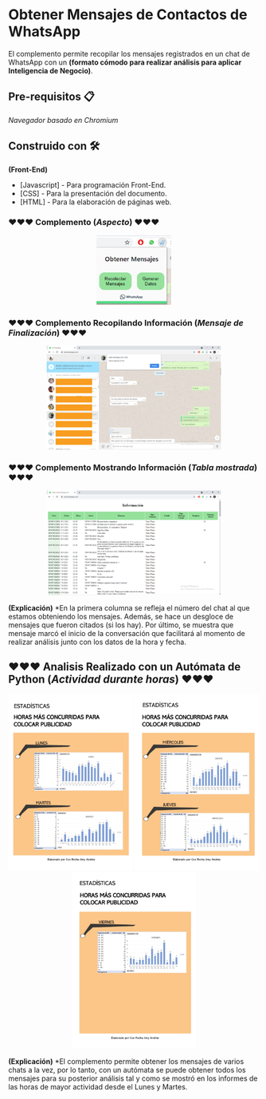 # Obtener Mensajes de Contactos de WhatsApp
El complemento permite recopilar los mensajes registrados en un chat de WhatsApp con un **(formato cómodo para realizar análisis para aplicar Inteligencia de Negocio)**.

## Pre-requisitos 📋
_Navegador basado en Chromium_

## Construido con 🛠️
**(Front-End)**
* [Javascript] - Para programación Front-End.
* [CSS] - Para la presentación del documento.
* [HTML] - Para la elaboración de páginas web.

### ❤️❤️❤️ Complemento (_Aspecto_) ❤️❤️❤️
<p align="center">
  <img width= "150px" src="Imagenes Explicacion/imgComplemento.png">
</p>

### ❤️❤️❤️ Complemento Recopilando Información (_Mensaje de Finalización_) ❤️❤️❤️
<p align="center">
  <img width= "350px" src="Imagenes Explicacion/imgFinalizadoRecopilacion.png">
</p>

### ❤️❤️❤️ Complemento Mostrando Información (_Tabla mostrada_) ❤️❤️❤️
<p align="center">
  <img width= "350px" src="Imagenes Explicacion/imgMostrarRecopilacion.png">
</p>

**(Explicación)**
*En la primera columna se refleja el número del chat al que estamos obteniendo los mensajes. Además, se hace un desgloce de mensajes que fueron citados (si los hay). Por último, se muestra que mensaje marcó el inicio de la conversación que facilitará al momento de realizar análisis junto con los datos de la hora y fecha.

## ❤️❤️❤️ Analisis Realizado con un Autómata de Python (_Actividad durante horas_) ❤️❤️❤️
<p align="center">
  <img width= "250px" src="Informe Generado/Informe 1.jpg">
  <img width= "250px" src="Informe Generado/Informe 2.jpg">
  <img width= "250px" src="Informe Generado/Informe 3.jpg">
</p>

**(Explicación)**
*El complemento permite obtener los mensajes de varios chats a la vez, por lo tanto, con un autómata se puede obtener todos los mensajes para su posterior análisis tal y como se mostró en los informes de las horas de mayor actividad desde el Lunes y Martes.
